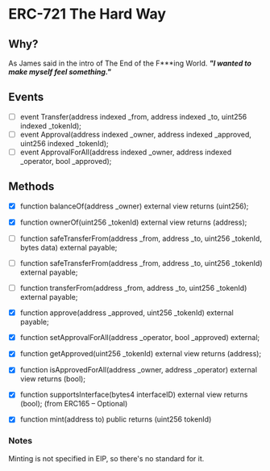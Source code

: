 # ERC-721 The Hard Way

## Why?

As James said in the intro of The End of the F\*\*\*ing World. **_"I wanted to make myself feel something."_**

## Events

- [ ] event Transfer(address indexed \_from, address indexed \_to, uint256 indexed \_tokenId);
- [ ] event Approval(address indexed \_owner, address indexed \_approved, uint256 indexed \_tokenId);
- [ ] event ApprovalForAll(address indexed \_owner, address indexed \_operator, bool \_approved);

## Methods

- [x] function balanceOf(address \_owner) external view returns (uint256);
- [x] function ownerOf(uint256 \_tokenId) external view returns (address);
- [ ] function safeTransferFrom(address \_from, address \_to, uint256 \_tokenId, bytes data) external payable;
- [ ] function safeTransferFrom(address \_from, address \_to, uint256 \_tokenId) external payable;
- [ ] function transferFrom(address \_from, address \_to, uint256 \_tokenId) external payable;
- [x] function approve(address \_approved, uint256 \_tokenId) external payable;
- [x] function setApprovalForAll(address \_operator, bool \_approved) external;
- [x] function getApproved(uint256 \_tokenId) external view returns (address);
- [x] function isApprovedForAll(address \_owner, address \_operator) external view returns (bool);
- [x] function supportsInterface(bytes4 interfaceID) external view returns (bool); (from ERC165 – Optional)

- [x] function mint(address to) public returns (uint256 tokenId)

### Notes

Minting is not specified in EIP, so there's no standard for it.
